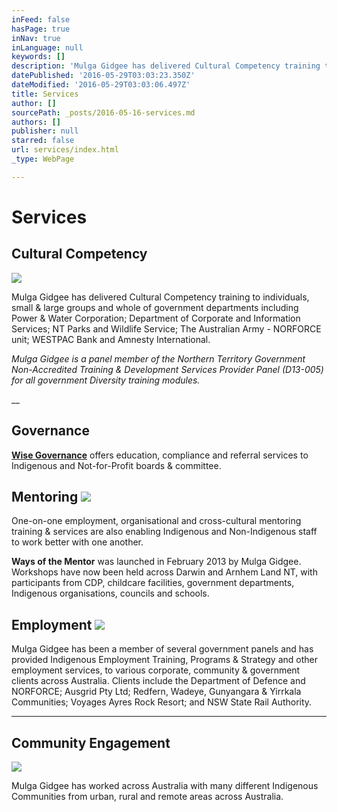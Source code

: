 ```yaml
---
inFeed: false
hasPage: true
inNav: true
inLanguage: null
keywords: []
description: 'Mulga Gidgee has delivered Cultural Competency training to individuals, small & large groups and whole of government departments including Power & Water Corporation; Department of Corporate and Information Services; NT Parks and Wildlife Service; The Australian Army - NORFORCE unit; WESTPAC Bank and Amnesty International. '
datePublished: '2016-05-29T03:03:23.350Z'
dateModified: '2016-05-29T03:03:06.497Z'
title: Services
author: []
sourcePath: _posts/2016-05-16-services.md
authors: []
publisher: null
starred: false
url: services/index.html
_type: WebPage

---
```

# Services

## Cultural Competency
![](https://the-grid-user-content.s3-us-west-2.amazonaws.com/f2a166ef-9e1d-4174-b151-11821b9368f6.png)

Mulga Gidgee has delivered Cultural Competency training to individuals, small & large groups and whole of government departments including Power & Water Corporation; Department of Corporate and Information Services; NT Parks and Wildlife Service; The Australian Army - NORFORCE unit; WESTPAC Bank and Amnesty International. 

_Mulga Gidgee is a panel member of the Northern Territory Government Non-Accredited Training & Development Services Provider Panel (D13-005) for all government Diversity training modules._

__

## Governance

[**Wise Governance**][0] offers education, compliance and referral services to Indigenous and Not-for-Profit boards & committee.

## Mentoring ![](https://the-grid-user-content.s3-us-west-2.amazonaws.com/03b3d74b-4af1-4774-83e5-903843b6b5a9.png)

One-on-one employment, organisational and cross-cultural mentoring training & services are also enabling Indigenous and Non-Indigenous staff to work better with one another. 

**Ways of the Mentor** was launched in February 2013 by Mulga Gidgee. Workshops have now been held across Darwin and Arnhem Land NT, with participants from CDP, childcare facilities, government departments, Indigenous organisations, councils and schools. 

## Employment ![](https://the-grid-user-content.s3-us-west-2.amazonaws.com/fd74cf65-d547-4c1e-b021-b5edcf76c6f0.jpg)

Mulga Gidgee has been a member of several government panels and has provided Indigenous Employment Training, Programs & Strategy and other employment services, to various corporate, community & government clients across Australia. Clients include the Department of Defence and NORFORCE; Ausgrid Pty Ltd; Redfern, Wadeye, Gunyangara & Yirrkala Communities; Voyages Ayres Rock Resort; and NSW State Rail Authority.

****

## Community Engagement
![](https://the-grid-user-content.s3-us-west-2.amazonaws.com/52f56d12-146d-40c1-82a1-afa510ec696e.jpg)

Mulga Gidgee has worked across Australia with many different Indigenous Communities from urban, rural and remote areas across Australia.

[0]: http://www.wisegovernance.com.au/